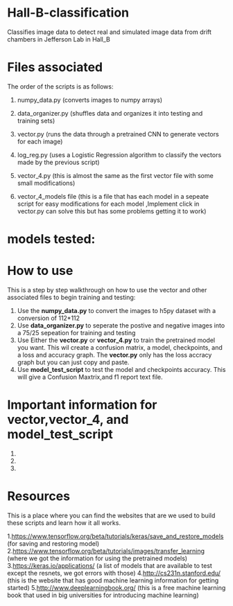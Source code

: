 # Hall-B-classification
Classifies image data to detect real and simulated image data from drift chambers in Jefferson Lab in Hall_B





# Files associated
The order of the scripts is as follows:
  1. numpy_data.py (converts images to numpy arrays)
  
  2. data_organizer.py (shuffles data and organizes it into testing and training sets)
  
  3. vector.py (runs the data through a pretrained CNN to generate vectors for each image)
  
  4. log_reg.py (uses a Logistic Regression algorithm to classify the vectors made by the previous script)
  
  5. vector_4.py (this is almost the same as the first vector file with some small modifications)
  
  6. vector_4_models file (this is a file that has each model in a sepeate script for easy modifications for each model
                          ,Implement click in vector.py can solve this but has some problems getting it to work)
  
# models tested:


  



# How to use
This is a step by step walkthrough on how to use the vector and other associated files to begin training and testing:

1. Use the **numpy_data.py** to convert the images to h5py dataset with a conversion of 112*112
2. Use **data_organizer.py** to seperate the postive and  negative images into a 75/25 sepeation for training and testing
3. Use Either the **vector.py** or **vector_4.py**  to train the pretrained model you want. This wil create a confusion matrix, a model,    checkpoints, and a loss and accuracy graph. The **vector.py** only has the loss accracy graph but you can just copy and paste.
4. Use **model_test_script** to test the model and checkpoints accuracy. This will give a Confusion Maxtrix,and  f1 report text file.


# Important information for vector,vector_4, and model_test_script
1.
2.
3.

# Resources
This is a place where you can find the websites that are we used to build these scripts and learn how it all works.

1.https://www.tensorflow.org/beta/tutorials/keras/save_and_restore_models (for saving and restoring model)
2.https://www.tensorflow.org/beta/tutorials/images/transfer_learning (where we got the information for using the pretrained models)
3.https://keras.io/applications/ (a list of models that are available to test except the resnets, we got errors with those)
4.http://cs231n.stanford.edu/ (this is the website that has good machine learning information for getting started)
5.http://www.deeplearningbook.org/ (this is a free machine learning book that used in big universities for introducing machine learning)
